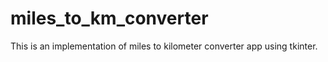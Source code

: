 # miles_to_km_converter

This is an implementation of miles to kilometer converter app using tkinter.
